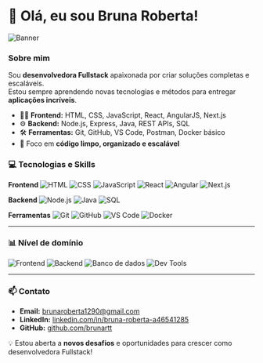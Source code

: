 # 👋 Olá, eu sou Bruna Roberta!

![Banner](https://c.tenor.com/8Ebk8vMptg4AAAAC/coding.gif)

### Sobre mim
Sou **desenvolvedora Fullstack** apaixonada por criar soluções completas e escaláveis.  
Estou sempre aprendendo novas tecnologias e métodos para entregar **aplicações incríveis**.

- 👩‍💻 **Frontend:** HTML, CSS, JavaScript, React, AngularJS, Next.js  
- ⚙️ **Backend:** Node.js, Express, Java, REST APIs, SQL  
- 🛠 **Ferramentas:** Git, GitHub, VS Code, Postman, Docker básico  
- 🎯 Foco em **código limpo, organizado e escalável**  


### 💻 Tecnologias e Skills

**Frontend**
![HTML](https://img.shields.io/badge/HTML-E34F26?style=for-the-badge&logo=html5&logoColor=white)
![CSS](https://img.shields.io/badge/CSS-1572B6?style=for-the-badge&logo=css3&logoColor=white)
![JavaScript](https://img.shields.io/badge/JS-F7DF1E?style=for-the-badge&logo=javascript&logoColor=black)
![React](https://img.shields.io/badge/React-61DAFB?style=for-the-badge&logo=react&logoColor=black)
![Angular](https://img.shields.io/badge/Angular-DD0031?style=for-the-badge&logo=angular&logoColor=white)
![Next.js](https://img.shields.io/badge/Next.js-000000?style=for-the-badge&logo=next.js&logoColor=white)

**Backend**
![Node.js](https://img.shields.io/badge/Node.js-339933?style=for-the-badge&logo=node.js&logoColor=white)
![Java](https://img.shields.io/badge/Java-007396?style=for-the-badge&logo=java&logoColor=white)
![SQL](https://img.shields.io/badge/SQL-005C9E?style=for-the-badge&logo=postgresql&logoColor=white)

**Ferramentas**
![Git](https://img.shields.io/badge/Git-F05032?style=for-the-badge&logo=git&logoColor=white)
![GitHub](https://img.shields.io/badge/GitHub-181717?style=for-the-badge&logo=github&logoColor=white)
![VS Code](https://img.shields.io/badge/VS%20Code-007ACC?style=for-the-badge&logo=visual-studio-code&logoColor=white)
![Docker](https://img.shields.io/badge/Docker-2496ED?style=for-the-badge&logo=docker&logoColor=white)

---

### 📊 Nível de domínio
![Frontend](https://img.shields.io/badge/Frontend-90%25-brightgreen)
![Backend](https://img.shields.io/badge/Backend-75%25-blue)
![Banco de dados](https://img.shields.io/badge/DB-70%25-yellow)
![Dev Tools](https://img.shields.io/badge/DevTools-80%25-orange)

---

### 📫 Contato
- **Email:** [brunaroberta1290@gmail.com](mailto:brunaroberta1290@gmail.com)  
- **LinkedIn:** [linkedin.com/in/bruna-roberta-a46541285](https://www.linkedin.com/in/bruna-roberta-a46541285)  
- **GitHub:** [github.com/brunartt](https://github.com/brunartt)  

💡 Estou aberta a **novos desafios** e oportunidades para crescer como desenvolvedora Fullstack!
